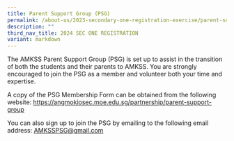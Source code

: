 ```yaml
---
title: Parent Support Group (PSG)
permalink: /about-us/2023-secondary-one-registration-exercise/parent-support-group-psg/
description: ""
third_nav_title: 2024 SEC ONE REGISTRATION
variant: markdown
---
```

The AMKSS Parent Support Group (PSG) is set up to assist in the transition of both the students and their parents to AMKSS. You are strongly encouraged to join the PSG as a member and volunteer both your time and expertise.&nbsp;

A copy of the PSG Membership Form can be obtained from the following website: 
<a href="/partnership/parent-support-group"><font color="#62C183">https://angmokiosec.moe.edu.sg/partnership/parent-support-group</font></a>

You can also sign up to join the PSG by emailing to the following email address: <a href="mailto:AMKSSPSG@gmail.com"><font color="#62C183">AMKSSPSG@gmail.com</font></a>